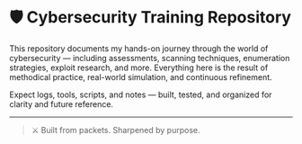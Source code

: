 # 🛡️ Cybersecurity Training Repository

This repository documents my hands-on journey through the world of cybersecurity — including assessments, scanning techniques, enumeration strategies, exploit research, and more.
Everything here is the result of methodical practice, real-world simulation, and continuous refinement.

Expect logs, tools, scripts, and notes — built, tested, and organized for clarity and future reference.

---

> ⚔️ Built from packets. Sharpened by purpose.

